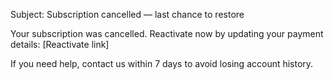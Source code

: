 Subject: Subscription cancelled — last chance to restore

Your subscription was cancelled. Reactivate now by updating your payment details: [Reactivate link]

If you need help, contact us within 7 days to avoid losing account history.
